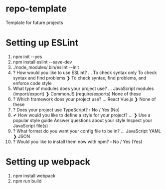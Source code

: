 # repo-template
Template for future projects

# Setting up ESLint
1. npm init --yes
2. npm install eslint --save-dev
3. ./node_modules/.bin/eslint --init
4. ? How would you like to use ESLint? …
  To check syntax only
  To check syntax and find problems
❯ To check syntax, find problems, and enforce code style
5.  What type of modules does your project use? …
  JavaScript modules (import/export)
❯ CommonJS (require/exports)
  None of these
6. ? Which framework does your project use? …
  React
  Vue.js
❯ None of these
7. ? Does your project use TypeScript? › No / Yes (No)
8. ✔ How would you like to define a style for your project? …
❯ Use a popular style guide
  Answer questions about your style
  Inspect your JavaScript file(s)
9. ? What format do you want your config file to be in? …
  JavaScript
  YAML
❯ JSON
10. ? Would you like to install them now with npm? › No / Yes (Yes)

# Setting up webpack
1. npm install webpack
2. npm run build
